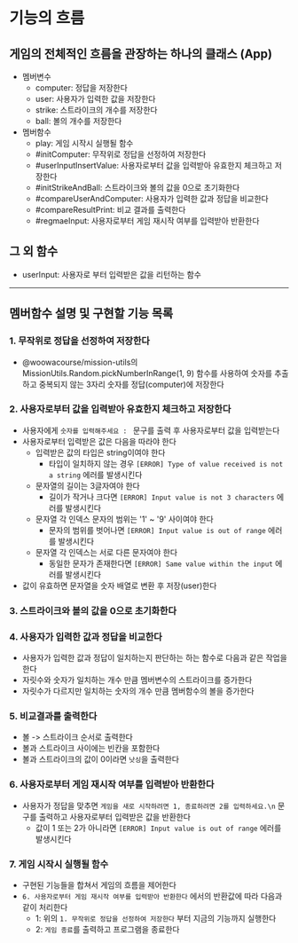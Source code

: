 # 기능의 흐름
## 게임의 전체적인 흐름을 관장하는 하나의 클래스 (App)
- 멤버변수
	- computer: 정답을 저장한다
	- user: 사용자가 입력한 값을 저장한다
	- strike: 스트라이크의 개수를 저장한다
	- ball: 볼의 개수를 저장한다
- 멤버함수
	- play: 게임 시작시 실행될 함수
	- #initComputer: 무작위로 정답을 선정하여 저장한다
	- #userInputInsertValue: 사용자로부터 값을 입력받아 유효한지 체크하고 저장한다
	- #initStrikeAndBall: 스트라이크와 볼의 값을 0으로 초기화한다
	- #compareUserAndComputer: 사용자가 입력한 값과 정답을 비교한다
	- #compareResultPrint: 비교 결과를 출력한다
	- #regmaeInput: 사용자로부터 게임 재시작 여부를 입력받아 반환한다

## 그 외 함수
- userInput: 사용자로 부터 입력받은 값을 리턴하는 함수
<hr />

## 멤버함수 설명 및 구현할 기능 목록

### 1. 무작위로 정답을 선정하여 저장한다
- @woowacourse/mission-utils의 MissionUtils.Random.pickNumberInRange(1, 9) 함수를 사용하여 숫자를 추출하고 중복되지 않는 3자리 숫자를 정답(computer)에 저장한다

### 2. 사용자로부터 값을 입력받아 유효한지 체크하고 저장한다
- 사용자에게 `숫자를 입력해주세요 : ` 문구를 출력 후 사용자로부터 값을 입력받는다
- 사용자로부터 입력받은 값은 다음을 따라야 한다
	- 입력받은 값의 타입은 string이여야 한다
		- 타입이 일치하지 않는 경우 `[ERROR] Type of value received is not a string` 에러를 발생시킨다
	- 문자열의 길이는 3글자여야 한다
		- 길이가 작거나 크다면 	`[ERROR] Input value is not 3 characters` 에러를 발생시킨다
	- 문자열 각 인덱스 문자의 범위는 '1' ~ '9' 사이여야 한다
		- 문자의 범위를 벗어나면 `[ERROR] Input value is out of range` 에러를 발생시킨다
	- 문자열 각 인덱스는 서로 다른 문자여야 한다
		- 동일한 문자가 존재한다면 `[ERROR] Same value within the input`  에러를 발생시킨다 
- 값이 유효하면 문자열을 숫자 배열로 변환 후 저장(user)한다

### 3. 스트라이크와 볼의 값을 0으로 초기화한다

### 4. 사용자가 입력한 값과 정답을 비교한다
- 사용자가 입력한 값과 정답이 일치하는지 판단하는 하는 함수로 다음과 같은 작업을 한다
- 자릿수와 숫자가 일치하는 개수 만큼 멤버변수의 스트라이크를 증가한다
- 자릿수가 다르지만 일치하는 숫자의 개수 만큼 멤버함수의 볼을 증가한다

### 5. 비교결과를 출력한다
- 볼 -> 스트라이크 순서로 출력한다
- 볼과 스트라이크 사이에는 빈칸을 포함한다
- 볼과 스트라이크의 값이 0이라면 `낫싱`을 출력한다

### 6. 사용자로부터 게임 재시작 여부를 입력받아 반환한다
- 사용자가 정답을 맞추면 `게임을 새로 시작하려면 1, 종료하려면 2를 입력하세요.\n` 문구를 출력하고 사용자로부터 입력받은 값을 반환한다
	- 값이 1 또는 2가 아니라면 `[ERROR] Input value is out of range` 에러를 발생시킨다

### 7. 게임 시작시 실행될 함수
- 구현된 기능들을 합쳐서 게임의 흐름을 제어한다
- `6. 사용자로부터 게임 재시작 여부를 입력받아 반환한다` 에서의 반환값에 따라 다음과 같이 처리한다
	- 1: 위의 `1. 무작위로 정답을 선정하여 저장한다` 부터 지금의 기능까지 실행한다
	- 2: `게임 종료`를 출력하고 프로그램을 종료한다
